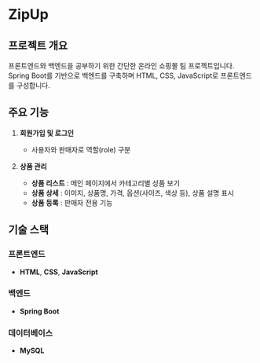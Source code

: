 # ZipUp

## 프로젝트 개요

프론트엔드와 백엔드을 공부하기 위한 간단한 온라인 쇼핑몰 팀 프로젝트입니다.  
Spring Boot를 기반으로 백엔드를 구축하며 HTML, CSS, JavaScript로 프론트엔드를 구성합니다.

## 주요 기능

1. **회원가입 및 로그인**

   - 사용자와 판매자로 역할(role) 구분

2. **상품 관리**
   - **상품 리스트** : 메인 페이지에서 카테고리별 상품 보기
   - **상품 상세** : 이미지, 상품명, 가격, 옵션(사이즈, 색상 등), 상품 설명 표시
   - **상품 등록** : 판매자 전용 기능

## 기술 스택

### 프론트엔드

- **HTML**, **CSS**, **JavaScript**

### 백엔드

- **Spring Boot**

### 데이터베이스

- **MySQL**
